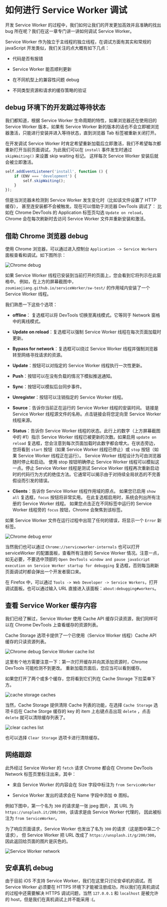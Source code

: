 # 如何进行 Service Worker 调试

开发 Service Worker 的过程中，我们如何让我们的开发更加高效并且准确的找出 bug 所在呢？我们在这一章专门讲一讲如何调试 Service Worker。

Service Worker 作为独立于主线程的独立线程，在调试方面有其实和常规的 javaScript 开发类似，我们关注的点大概有如下几点：

- 代码是否有报错

- Service Worker 能否顺利更新

- 在不同机型上的兼容性问题 debug

- 不同类型资源和请求的缓存策略的验证

## debug 环境下的开发跳过等待状态

我们都知道，根据 Service Worker 生命周期的特性，如果浏览器还在使用旧的 Service Worker 版本，如果有 Service Worker 新的版本的话也不会立即被浏览器激活，只能进行安装并进入等待状态，直到浏览器 Tab 标签被重新关闭打开。

在开发调试 Service Worker 时肯定希望重新加载后立即激活，我们不希望每次都重新打开当前页面调试，为此我们可以在 `install` 事件发生时通过 `skipWaiting()` 来设置 skip waiting 标记。 这样每次 Service Worker 安装后就会被立即激活。

```js
self.addEventListener('install', function () {
    if (ENV === 'development') {
        self.skipWaiting();
    }
});
```

但是当浏览器未检测到 Service Worker 发生变化时（比如该文件设置了 HTTP 缓存）， 甚至连安装都不会被触发。现在可以借助于浏览器 DevTools 调试了： 比如在 Chrome DevTools 的 Application 标签页勾选 `Update on reload`，Chrome 会在每次刷新时去访问 Service Worker 文件并重新安装和激活。

## 借助 Chrome 浏览器 debug

使用 Chrome 浏览器，可以通过进入控制台 `Application -> Service Workers` 面板查看和调试。如下图所示：

![Chrome debug](./images/Chrome_debug.png)

如果 Service Worker 线程已安装到当前打开的页面上，您会看到它将列示在此窗格中。 例如，在上方的屏幕截图中，`zoumiaojiang.github.io/serviceWorker/sw-test/` 的作用域内安装了一个 Service Worker 线程。

我们熟悉一下这些个选项：

- **offline**： 复选框可以将 DevTools 切换至离线模式。它等同于 Network 窗格中的离线模式。

- **Update on reload**：复选框可以强制 Service Worker 线程在每次页面加载时更新。

- **Bypass for network**：复选框可以绕过 Service Worker 线程并强制浏览器转至网络寻找请求的资源。

- **Update**：按钮可以对指定的 Service Worker 线程执行一次性更新。

- **Push**：按钮可以在没有负载的情况下模拟推送通知。

- **Sync**：按钮可以模拟后台同步事件。

- **Unregister**：按钮可以注销指定的 Service Worker 线程。

- **Source**：告诉你当前正在运行的 Service Worker 线程的安装时间。 链接是 Service Worker 线程源文件的名称。点击链接会将您定向至 Service Worker 线程来源。

- **Status**：告诉你 Service Worker 线程的状态。此行上的数字（上方屏幕截图中的 #1）指示 Service Worker 线程已被更新的次数。如果启用 `update on reload` 复选框，您会注意到每次页面加载时此数字都会增大。在状态旁边，您将看到 `start` 按钮（如果 Service Worker 线程已停止）或 `stop` 按钮（如果 Service Worker 线程正在运行）。 Service Worker 线程设计为可由浏览器随时停止和启动。 使用 stop 按钮明确停止 Service Worker 线程可以模拟这一点。停止 Service Worker 线程是测试 Service Worker 线程再次重新启动时的代码行为方式的绝佳方法。它通常可以揭示由于对持续全局状态的不完善假设而引发的错误。

- **Clients**：告诉你 Service Worker 线程作用域的原点。 如果您已启用 `show all` 复选框，`focus` 按钮将非常实用。 在此复选框启用时，系统会列出所有注册的 Service Worker 线程。 如果您点击正在不同标签中运行的 Service Worker 线程旁的 `focus` 按钮，Chrome 会聚焦到该标签。

如果 Service Worker 文件在运行过程中出现了任何的错误，将显示一个 `Error` 新标签。

![Chrome debug error](./images/Chrome_debug_error.png)

当然我们也可以通过 `Chrome://serviceworker-internals` 也可以打开 serviceWorker 的配置面板，查看所有注册的 Service Worker 情况。注意一点，如无必要，不要选中顶部的 `Open DevTools window and pause javaScript execution on Service Worker startup for debugging` 复选框，否则每当刷新页面调试时都会弹出一个开发者窗口来。

在 Firefox 中，可以通过 `Tools -> Web Developer -> Service Workers`，打开调试面板。也可以通过输入 URL 直接进入该面板：`about:debugging#workers`。

## 查看 Service Worker 缓存内容

我们已经了解过，Service Worker 使用 Cache API 缓存只读资源，我们同样可以在 Chrome DevTools 上查看缓存的资源列表。

Cache Storage 选项卡提供了一个已使用（Service Worker 线程）Cache API 缓存的只读资源列表。

![Chrome debug Service Worker cache list](./images/sw-cache.png)

这里有个地方需要注意一下：第一次打开缓存并向其添加资源时，Chrome DevTools 可能检测不到更改。 重新加载页面后，您应当可以看到缓存。

如果您打开了两个或多个缓存，您将看到它们列在 Cache Storage 下拉菜单下方。

![cache storage caches](./images/multiple-caches.png)

当然，Cache Storage 提供清除 Cache 列表的功能，在选择 `Cache Storage` 选项卡后在 Cache Storge 缓存的 key 的 item 上右键点击出现 `delete` ，点击 `delete` 就可以清除缓存列表了。

![clear caches list](./images/clear_caches.png)

也可以选择 `Clear Storage` 选项卡进行清除缓存。

## 网络跟踪

此外经过 Service Worker 的 `fetch` 请求 Chrome 都会在 Chrome DevTools Network 标签页里标注出来，其中：

- 来自 Service Worker 的内容会在 Size 字段中标注为 `from ServiceWorker`

- Service Worker 发出的请求会在 Name 字段中添加 ⚙ 图标。

例如下图中，第一个名为 `300` 的请求是一张 jpeg 图片， 其 URL 为 `https://unsplash.it/200/300`，该请求是由 Service Worker 代理的， 因此被标注为 `from ServiceWorker`。

为了响应页面请求，Service Worker 也发出了名为 `300` 的请求（这是图中第二个请求）， 但 Service Worker 把 URL 改成了 `https://unsplash.it/g/200/300`，因此返回给页面的图片是灰色的。

![Service Worker network](./images/service-worker-network.png)

## 安卓真机 debug

由于目前 iOS 不支持 Service Worker，我们在这里只讨论安卓机的调试。而 Service Worker 必须要在 HTTPS 环境下才能被注册成功，所以我们在真机调试的过程中还需要解决 HTTPS 调试问题，当然 `127.0.0.1` 和 `localhost` 是被允许的 host，但是我们在真机调试上并不能采用 :(。
